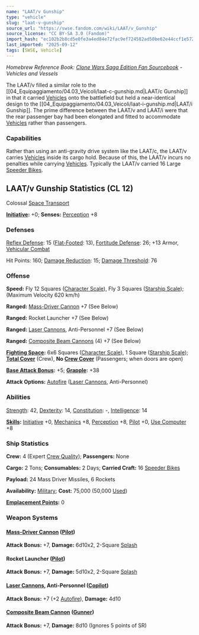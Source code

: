 ```yaml
---
name: "LAAT/v Gunship"
type: "vehicle"
slug: "laat-v-gunship"
source_url: "https://swse.fandom.com/wiki/LAAT/v_Gunship"
source_license: "CC BY-SA 3.0 (Fandom)"
import_hash: "ec102b2b8cd5e0fe3a4ed84e72fac9ef724582ad50be62e44ccf1e572f6b72e6"
last_imported: "2025-09-12"
tags: [SWSE, Vehicle]
---
```

*Homebrew Reference Book: [Clone Wars Saga Edition Fan Sourcebook](https://swse.fandom.com/wiki/Clone_Wars_Saga_Edition_Fan_Sourcebook) - Vehicles and Vessels*

The LAAT/v filled a similar role to the [[04_Equipaggiamento/04.03_Veicoli/laat-c-gunship.md|LAAT/c Gunship]] in that it carried [Vehicles](https://swse.fandom.com/wiki/Vehicles) onto the battlefield but held a near-identical design to the [[04_Equipaggiamento/04.03_Veicoli/laat-i-gunship.md|LAAT/i Gunship]]. The prime difference between the LAAT/v and LAAT/i were that the rear passenger bay had been elongated and fitted to accommodate [Vehicles](https://swse.fandom.com/wiki/Vehicles) rather than passengers. 

### Capabilities
Rather than using an anti-gravity drive system like the LAAT/c, the LAAT/v carries [Vehicles](https://swse.fandom.com/wiki/Vehicles) inside its cargo hold. Because of this, the LAAT/v incurs no penalties while carrying [Vehicles](https://swse.fandom.com/wiki/Vehicles). Typically the LAAT/v carried 16 Large [Speeder Bikes](https://swse.fandom.com/wiki/Speeder_Bikes).

## LAAT/v Gunship Statistics (CL 12)
Colossal [Space Transport](https://swse.fandom.com/wiki/Space_Transport)

**[Initiative](https://swse.fandom.com/wiki/Initiative):** +0; **Senses:** [Perception](https://swse.fandom.com/wiki/Perception) +8
### Defenses
[Reflex Defense](https://swse.fandom.com/wiki/Reflex_Defense_(Vehicles)): 15 ([Flat-Footed](https://swse.fandom.com/wiki/Flat-Footed): 13), [Fortitude Defense](https://swse.fandom.com/wiki/Fortitude_Defense_(Vehicles)): 26; +13 Armor, [Vehicular Combat](https://swse.fandom.com/wiki/Vehicular_Combat)

Hit Points: 160; [Damage Reduction](https://swse.fandom.com/wiki/Damage_Reduction): 15; [Damage Threshold](https://swse.fandom.com/wiki/Damage_Threshold_(Vehicles)): 76
### Offense
**Speed:** Fly 12 Squares ([Character Scale](https://swse.fandom.com/wiki/Character_Scale)), Fly 3 Squares ([Starship Scale](https://swse.fandom.com/wiki/Starship_Scale)); (Maximum Velocity 620 km/h)

**Ranged:** [Mass-Driver Cannon](https://swse.fandom.com/wiki/Mass-Driver_Cannon) +7 (See Below)

**Ranged:** Rocket Launcher +7 (See Below)

**Ranged:** [Laser Cannons](https://swse.fandom.com/wiki/Laser_Cannons), Anti-Personnel +7 (See Below)

**Ranged:** [Composite Beam Cannons](https://swse.fandom.com/wiki/Composite_Beam_Cannons) (4) +7 (See Below)

**[Fighting Space](https://swse.fandom.com/wiki/Fighting_Space):** 6x6 Squares ([Character Scale](https://swse.fandom.com/wiki/Character_Scale)), 1 Square ([Starship Scale](https://swse.fandom.com/wiki/Starship_Scale)); **[Total Cover](https://swse.fandom.com/wiki/Total_Cover)** (Crew), **No [Crew Cover](https://swse.fandom.com/wiki/Crew_Cover)** (Passengers; when doors are open)

**[Base Attack Bonus](https://swse.fandom.com/wiki/Base_Attack_Bonus):** +5; **[Grapple](https://swse.fandom.com/wiki/Grapple):** +38

**Attack Options:** [Autofire](https://swse.fandom.com/wiki/Autofire_(Vehicle_Combat)) ([Laser Cannons](https://swse.fandom.com/wiki/Laser_Cannons), Anti-Personnel)
### Abilities
[Strength](https://swse.fandom.com/wiki/Strength): 42, [Dexterity](https://swse.fandom.com/wiki/Dexterity): 14, [Constitution](https://swse.fandom.com/wiki/Constitution): -, [Intelligence](https://swse.fandom.com/wiki/Intelligence): 14

**[Skills](https://swse.fandom.com/wiki/Skills):** [Initiative](https://swse.fandom.com/wiki/Initiative) +0, [Mechanics](https://swse.fandom.com/wiki/Mechanics) +8, [Perception](https://swse.fandom.com/wiki/Perception) +8, [Pilot](https://swse.fandom.com/wiki/Pilot) +0, [Use Computer](https://swse.fandom.com/wiki/Use_Computer) +8
### Ship Statistics
**Crew:** 4 (Expert [Crew Quality](https://swse.fandom.com/wiki/Crew_Quality)); **Passengers:** None

**Cargo:** 2 Tons; **Consumables:** 2 Days; **Carried Craft:** 16 [Speeder Bikes](https://swse.fandom.com/wiki/Speeder_Bikes)

**Payload:** 24 Mass Driver Missiles, 6 Rockets

**Availability:** [Military](https://swse.fandom.com/wiki/Military); **Cost:** 75,000 (50,000 [Used](https://swse.fandom.com/wiki/Used))

[**Emplacement Points**](https://swse.fandom.com/wiki/Emplacement_Points)**:** 0
### Weapon Systems
#### **[Mass-Driver Cannon](https://swse.fandom.com/wiki/Mass-Driver_Cannon) ([Pilot](https://swse.fandom.com/wiki/Pilot_(Vehicle_Combat)))**
**Attack Bonus:** +7, **Damage:** 6d10x2, 2-Square [Splash](https://swse.fandom.com/wiki/Splash)
#### **Rocket Launcher ([Pilot](https://swse.fandom.com/wiki/Pilot_(Vehicle_Combat)))**
**Attack Bonus:** +7, **Damage:** 5d10x2, 2-Square [Splash](https://swse.fandom.com/wiki/Splash)
#### **[Laser Cannons](https://swse.fandom.com/wiki/Laser_Cannons), Anti-Personnel ([Copilot](https://swse.fandom.com/wiki/Copilot))**
**Attack Bonus:** +7 (+2 [Autofire](https://swse.fandom.com/wiki/Autofire_(Vehicle_Combat))), **Damage:** 4d10
#### **[Composite Beam Cannon](https://swse.fandom.com/wiki/Composite_Beam_Cannon) ([Gunner](https://swse.fandom.com/wiki/Gunner))**

**Attack Bonus:** +7, **Damage:** 8d10 (Ignores 5 points of SR)